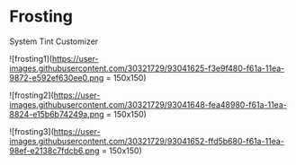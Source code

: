 # Frosting
System Tint Customizer

![frosting1](https://user-images.githubusercontent.com/30321729/93041625-f3e9f480-f61a-11ea-9872-e592ef630ee0.png = 150x150)


![frosting2](https://user-images.githubusercontent.com/30321729/93041648-fea48980-f61a-11ea-8824-e15b6b74249a.png = 150x150)


![frosting3](https://user-images.githubusercontent.com/30321729/93041652-ffd5b680-f61a-11ea-98ef-e2138c7fdcb6.png = 150x150)


